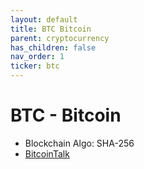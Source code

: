 ```yaml
---
layout: default
title: BTC Bitcoin
parent: cryptocurrency
has_children: false
nav_order: 1
ticker: btc
---
```


# BTC - Bitcoin

- Blockchain Algo: SHA-256
- [BitcoinTalk](https://bitcointalk.org/index.php?topic=5.msg28#msg28)

